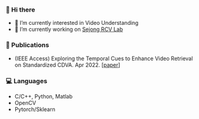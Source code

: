 ### 👋 Hi there

- 🌱 I’m currently interested in Video Understanding 
- 🔭 I’m currently working on [Sejong RCV Lab](https://www.rcv.sejong.ac.kr/)

### 📃 Publications

- (IEEE Access) Exploring the Temporal Cues to Enhance Video Retrieval on Standardized CDVA. Apr 2022. [[paper](https://ieeexplore.ieee.org/abstract/document/9754362)]

### 💻 Languages
- C/C++, Python, Matlab
- OpenCV
- Pytorch/Sklearn

